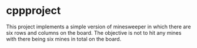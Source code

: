 # cppproject
This project implements a simple version of minesweeper in which there are six rows and columns on the board. The objective is not to hit any mines with there being six mines in total on the board.
